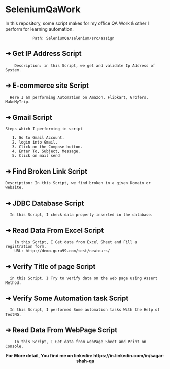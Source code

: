 # SeleniumQaWork
  In this repository, some script makes for my office QA Work & other I perform for learning automation.
              
                Path: SeleniumQa/selenium/src/assign
## ➜ Get IP Address Script
      
        Description: in this Script, we get and validate Ip Address of System.

## ➜ E-commerce site Script
      Here I am performing Automation on Amazon, Flipkart, Grofers, MakeMyTrip.

## ➜ Gmail Script
    Steps which I performing in script
                         
       1. Go to Gmail Account.
       2. login into Gmail.
       3. Click on the Compose button.
       4. Enter To, Subject, Message.
       5. Click on mail send


## ➜ Find Broken Link Script
    Description: In this Script, we find broken in a given Domain or website.
    
## ➜ JDBC Database Script
      In this Script, I check data properly inserted in the database.
      
## ➜ Read Data From Excel Script
        In this Script, I Get data from Excel Sheet and Fill a registration form.
        URL: http://demo.guru99.com/test/newtours/
        
## ➜ Verify Title of page Script
      in this Script, I Try to verify data on the web page using Assert Method.

## ➜ Verify Some Automation task Script
      In this Script, I performed Some automation tasks With the Help of TestNG.
      
## ➜ Read Data From WebPage Script
        In this Script, I Get data from webPage Sheet and Print on Console.
      
      
      
 
 <p align="center"><b>For More detail, You find me on linkedin: https://in.linkedin.com/in/sagar-shah-qa</b></p>
 

